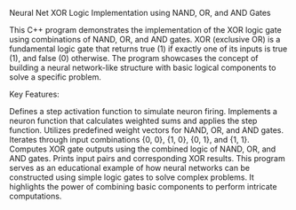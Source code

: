 Neural Net XOR Logic Implementation using NAND, OR, and AND Gates

This C++ program demonstrates the implementation of the XOR logic gate using combinations of NAND, OR, and AND gates. XOR (exclusive OR) is a fundamental logic gate that returns true (1) if exactly one of its inputs is true (1), and false (0) otherwise. The program showcases the concept of building a neural network-like structure with basic logical components to solve a specific problem.

Key Features:

Defines a step activation function to simulate neuron firing.
Implements a neuron function that calculates weighted sums and applies the step function.
Utilizes predefined weight vectors for NAND, OR, and AND gates.
Iterates through input combinations {0, 0}, {1, 0}, {0, 1}, and {1, 1}.
Computes XOR gate outputs using the combined logic of NAND, OR, and AND gates.
Prints input pairs and corresponding XOR results.
This program serves as an educational example of how neural networks can be constructed using simple logic gates to solve complex problems. It highlights the power of combining basic components to perform intricate computations.
